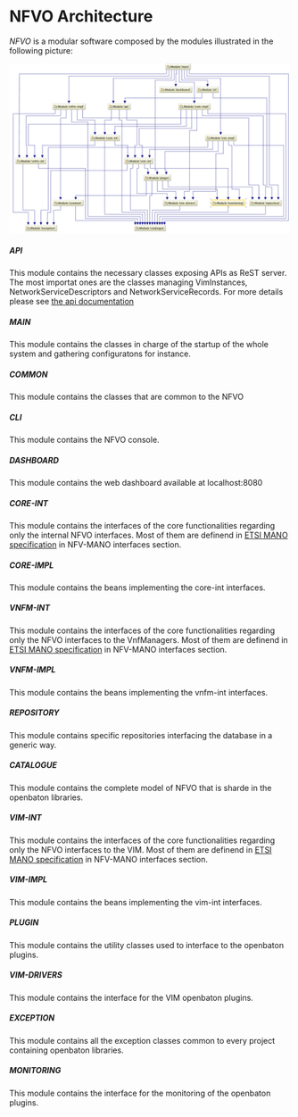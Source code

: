 # NFVO Architecture

*NFVO* is a modular software composed by the modules illustrated in the following picture:

![NFVO module architecture][nfvo-architecture-full]

##### API

This module contains the necessary classes exposing APIs as ReST server. The most importat ones are the classes managing VimInstances, NetworkServiceDescriptors and NetworkServiceRecords. For more details please see [the api documentation][api]

##### MAIN

This module contains the classes in charge of the startup of the whole system and gathering configuratons for instance.

##### COMMON

This module contains the classes that are common to the NFVO

##### CLI

This module contains the NFVO console.

##### DASHBOARD

This module contains the web dashboard available at localhost:8080

##### CORE-INT

This module contains the interfaces of the core functionalities regarding only the internal NFVO interfaces. Most of them are definend in [ETSI MANO specification][nfv-mano] in NFV-MANO interfaces section.

##### CORE-IMPL

This module contains the beans implementing the core-int interfaces.

##### VNFM-INT

This module contains the interfaces of the core functionalities regarding only the NFVO interfaces to the VnfManagers. Most of them are definend in [ETSI MANO specification][nfv-mano] in NFV-MANO interfaces section.

##### VNFM-IMPL

This module contains the beans implementing the vnfm-int interfaces.

##### REPOSITORY

This module contains specific repositories interfacing the database in a generic way.

##### CATALOGUE

This module contains the complete model of NFVO that is sharde in the openbaton libraries.

##### VIM-INT

This module contains the interfaces of the core functionalities regarding only the NFVO interfaces to the VIM. Most of them are definend in [ETSI MANO specification][nfv-mano] in NFV-MANO interfaces section.

##### VIM-IMPL

This module contains the beans implementing the vim-int interfaces.

##### PLUGIN

This module contains the utility classes used to interface to the openbaton plugins.

##### VIM-DRIVERS

This module contains the interface for the VIM openbaton plugins.

##### EXCEPTION

This module contains all the exception classes common to every project containing openbaton libraries.

##### MONITORING

This module contains the interface for the monitoring of the openbaton plugins.

<!---
References
-->

[api]: linktoapi
[nfvo-architecture-full]:images/nfvo-architecture-full.png
[nfv-mano]: http://www.etsi.org/deliver/etsi_gs/NFV-MAN/001_099/001/01.01.01_60/gs_NFV-MAN001v010101p.pdf

<!---
 Script for open external links in a new tab
-->
<script type="text/javascript" charset="utf-8">
      // Creating custom :external selector
      $.expr[':'].external = function(obj){
          return !obj.href.match(/^mailto\:/)
                  && (obj.hostname != location.hostname);
      };
      $(function(){
        $('a:external').addClass('external');
        $(".external").attr('target','_blank');
      })
</script>